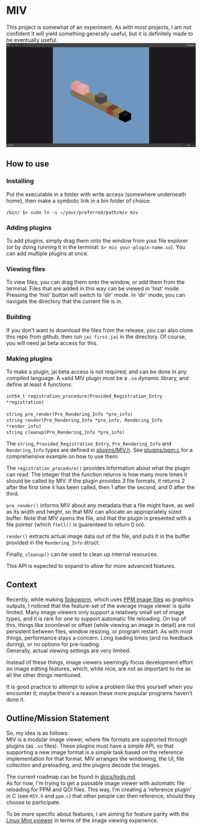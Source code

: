 # MIV
This project is somewhat of an experiment. As with most projects, I am not confident it will yield something generally useful, but it is definitely made to be eventually useful.
![Screenshot of the image viewer, showing the first level of sokoworm.](/docs/screenshot.png "Screenshot of the image viewer, showing the first level of sokoworm.")

## How to use
### Installing
Put the executable in a folder with write access (somewhere underneath home), then make a symbolic link in a bin folder of choice:
```
/bin/ $> sudo ln -s ~/your/preferred/path/miv miv
```

### Adding plugins
To add plugins, simply drag them onto the window from your file explorer (or by doing running it in the terminal: `$> miv your-plugin-name.so`). You can add multiple plugins at once.

### Viewing files
To view files, you can drag them onto the window, or add them from the terminal. Files that are added in this way can be viewed in 'hist' mode.
Pressing the 'hist' button will switch to 'dir' mode. In 'dir' mode, you can navigate the directory that the current file is in.

### Building
If you don't want to download the files from the release, you can also clone this repo from github, then run `jai first.jai` in the directory.
Of course, you will need jai beta access for this.

### Making plugins
To make a plugin, jai beta access is not required, and can be done in any compiled language.
A valid MIV plugin must be a `.so` dynamic library, and define at least 4 functions:
```
int64_t registration_procedure(Provided_Registration_Entry *registration)

string pre_render(Pre_Rendering_Info *pre_info)
string render(Pre_Rendering_Info *pre_info, Rendering_Info *render_info)
string cleanup(Pre_Rendering_Info *pre_info)
```
The `string`, `Provided_Registration_Entry`, `Pre_Rendering_Info` and `Rendering_Info` types are defined in [plugins/MIV.h](./plugins/MIV.h).
See [plugins/ppm.c](./plugins/ppm.c) for a comprehensive example on how to use them.

The `registration_procedure()` provides information about what the plugin can read. The integer that the function returns is how many more times it should be called by MIV.
If the plugin provides 3 file formats, it returns 2 after the first time it has been called, then 1 after the second, and 0 after the third.

`pre_render()` informs MIV about any metadata that a file might have, as well as its width and height, so that MIV can allocate an appropriately sized buffer.
Note that MIV opens the file, and that the plugin is presented with a file pointer (which `ftell()` is guarenteed to return 0 on).

`render()` extracts actual image data out of the file, and puts it in the buffer provided in the `Rendering_Info` struct.

Finally, `cleanup()` can be used to clean up internal resources.

This API is expected to expand to allow for more advanced features.

## Context
Recently, while making [Sokoworm](https://stvff.github.io/sokoworm.html#top), which uses [PPM image files](https://en.wikipedia.org/wiki/Netpbm#File_formats)
as graphics outputs, I noticed that the feature-set of the average image viewer is quite limited. Many image viewers only support a relatively small set of image types,
and it is rare for one to support automatic file reloading. On top of this, things like zoomlevel or offset (while viewing an image in detail) are not persistent between files, window resizing, or program restart.
As with most things, performance stays a concern. Long loading times (and no feedback during), or no options for pre-loading.\
Generally, actual viewing settings are very limited.

Instead of these things, image viewers seemingly focus development effort on image editing features, which, while nice, are not as important to me as all the other things mentioned.

It is good practice to attempt to solve a problem like this yourself when you encounter it; maybe there's a reason these more popular programs haven't done it.

## Outline/Mission Statement
So, my idea is as follows:\
MIV is a modular image viewer, where file formats are supported through plugins (as `.so` files). These plugins must have a simple API, so that supporting a new image format is a simple task based on the reference implementation for that format.
MIV arranges the windowing, the UI, file collection and preloading, and the plugins decode the images.

The current roadmap can be found in [docs/todo.md](./docs/todo.md).\
As for now, I'm trying to get a passable image viewer with automatic file reloading for PPM and QOI files. This way, I'm creating a 'reference plugin' in C (see `MIV.h` and `ppm.c`) that other people can then reference, should they choose to participate.

To be more specific about features, I am aiming for feature parity with the [Linux Mint xviewer](https://github.com/linuxmint/xviewer?tab=readme-ov-file) in terms of the image viewing experience.
